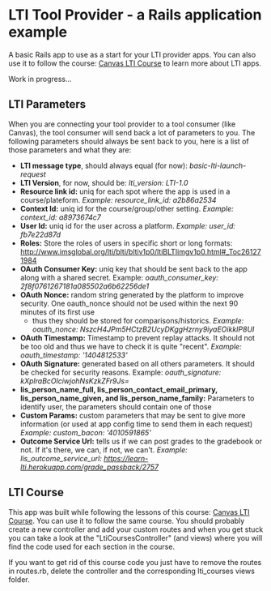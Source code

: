 LTI Tool Provider - a Rails application example
===============================

A basic Rails app to use as a start for your LTI provider apps. 
You can also use it to follow the course: [Canvas LTI Course](https://canvas.instructure.com/courses/785215) to learn more about LTI apps.

Work in progress...

## LTI Parameters

When you are connecting your tool provider to a tool consumer (like Canvas), the tool consumer will send back a lot of parameters to you. 
The following parameters should always be sent back to you, here is a list of those parameters and what they are:
 
*  __LTI message type__, should always equal (for now): _basic-lti-launch-request_
*  __LTI Version__, for now, should be: _lti_version: LTI-1.0_
*  __Resource link id:__ uniq for each spot where the app is used in a course/plateform. _Example: resource_link_id: a2b86a2534_
*  __Context Id:__ uniq id for the course/group/other setting. _Example: context_id: a8973674c7_
*  __User Id:__ uniq id for the user across a platform. _Example: user_id: fb7e22d87d_
*  __Roles:__ Store the roles of users in specific short or long formats: http://www.imsglobal.org/lti/blti/bltiv1p0/ltiBLTIimgv1p0.html#_Toc261271984 
*  __OAuth Consumer Key:__ uniq key that should be sent back to the app along with a shared secret. Example: _oauth_consumer_key: 2f8f0761267181a085502a6b62256de1_
*  __OAuth Nonce:__ random string generated by the platform to improve security. One oauth_nonce should not be used within the next 90 minutes of its first use
    - thus they should be stored for comparisons/historics. _Example: oauth_nonce: NszcH4JPm5HCtzB2UcyDKggHzrny9iyaEOikkIP8UI_
*  __OAuth Timestamp:__ Timestamp to prevent replay attacks. It should not be too old and thus we have to check it is quite "recent". 
    _Example: oauth_timestamp: '1404812533'_
*  __OAuth Signature:__ generated based on all others parameters. It should be checked for security reasons. Example: _oauth_signature: kXplraBcOlciwjohNsKzkZFr9Js=_
*  __lis_person_name_full, lis_person_contact_email_primary, lis_person_name_given, and lis_person_name_family:__ 
    Parameters to identify user, the parameters should contain one of those
*  __Custom Params:__ custom parameters that may be sent to give more information (or used at app config time to send them in each request)
    _Example: custom_bacon: '4010591865'_
*  __Outcome Service Url:__ tells us if we can post grades to the gradebook or not. If it's there, we can, if not, we can't. 
    _Example: lis_outcome_service_url: https://learn-lti.herokuapp.com/grade_passback/2757_
    

## LTI Course

This app was built while following the lessons of this course: [Canvas LTI Course](https://canvas.instructure.com/courses/785215). 
You can use it to follow the same course. You should probably create a new controller and add your custom routes and when you get stuck you can take a look 
at the "LtiCoursesController" (and views) where you will find the code used for each section in the course.

If you want to get rid of this course code you just have to remove the routes in routes.rb, delete the controller and the corresponding lti_courses views folder.
